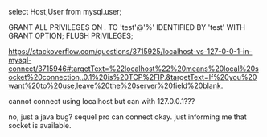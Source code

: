 select Host,User from mysql.user;



GRANT ALL PRIVILEGES ON *.* TO 'test'@'%' IDENTIFIED BY 'test' WITH GRANT OPTION;
FLUSH PRIVILEGES;



https://stackoverflow.com/questions/3715925/localhost-vs-127-0-0-1-in-mysql-connect/3715946#targetText=%22localhost%22%20means%20local%20socket%20connection,.0.1%20is%20TCP%2FIP.&targetText=If%20you%20want%20to%20use,leave%20the%20server%20field%20blank.

cannot connect using localhost but can with 127.0.0.1???

no, just a java bug? sequel pro can connect okay. just informing me that socket is available.



